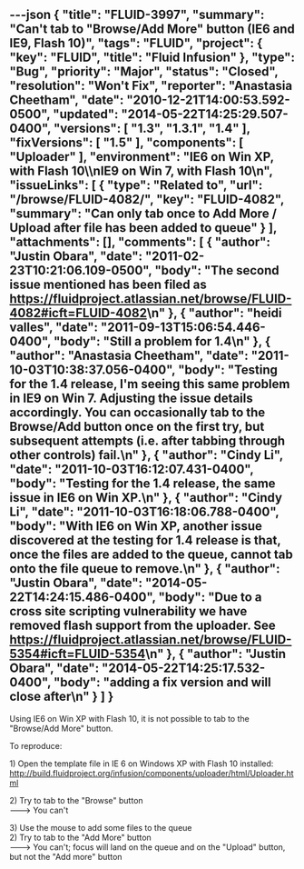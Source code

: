 ---json
{
  "title": "FLUID-3997",
  "summary": "Can't tab to \"Browse/Add More\" button (IE6 and IE9, Flash 10)",
  "tags": "FLUID",
  "project": {
    "key": "FLUID",
    "title": "Fluid Infusion"
  },
  "type": "Bug",
  "priority": "Major",
  "status": "Closed",
  "resolution": "Won't Fix",
  "reporter": "Anastasia Cheetham",
  "date": "2010-12-21T14:00:53.592-0500",
  "updated": "2014-05-22T14:25:29.507-0400",
  "versions": [
    "1.3",
    "1.3.1",
    "1.4"
  ],
  "fixVersions": [
    "1.5"
  ],
  "components": [
    "Uploader"
  ],
  "environment": "IE6 on Win XP, with Flash 10\\\nIE9 on Win 7, with Flash 10\n",
  "issueLinks": [
    {
      "type": "Related to",
      "url": "/browse/FLUID-4082/",
      "key": "FLUID-4082",
      "summary": "Can only tab once to Add More / Upload after file has been added to queue"
    }
  ],
  "attachments": [],
  "comments": [
    {
      "author": "Justin Obara",
      "date": "2011-02-23T10:21:06.109-0500",
      "body": "The second issue mentioned has been filed as <https://fluidproject.atlassian.net/browse/FLUID-4082#icft=FLUID-4082>\n"
    },
    {
      "author": "heidi valles",
      "date": "2011-09-13T15:06:54.446-0400",
      "body": "Still a problem for 1.4\n"
    },
    {
      "author": "Anastasia Cheetham",
      "date": "2011-10-03T10:38:37.056-0400",
      "body": "Testing for the 1.4 release, I'm seeing this same problem in IE9 on Win 7. Adjusting the issue details accordingly. You can occasionally tab to the Browse/Add button once on the first try, but subsequent attempts (i.e. after tabbing through other controls) fail.\n"
    },
    {
      "author": "Cindy Li",
      "date": "2011-10-03T16:12:07.431-0400",
      "body": "Testing for the 1.4 release, the same issue in IE6 on Win XP.\n"
    },
    {
      "author": "Cindy Li",
      "date": "2011-10-03T16:18:06.788-0400",
      "body": "With IE6 on Win XP, another issue discovered at the testing for 1.4 release is that, once the files are added to the queue, cannot tab onto the file queue to remove.\n"
    },
    {
      "author": "Justin Obara",
      "date": "2014-05-22T14:24:15.486-0400",
      "body": "Due to a cross site scripting vulnerability we have removed flash support from the uploader. See <https://fluidproject.atlassian.net/browse/FLUID-5354#icft=FLUID-5354>\n"
    },
    {
      "author": "Justin Obara",
      "date": "2014-05-22T14:25:17.532-0400",
      "body": "adding a fix version and will close after\n"
    }
  ]
}
---
Using IE6 on Win XP with Flash 10, it is not possible to tab to the "Browse/Add More" button.

To reproduce:

1\) Open the template file in IE 6 on Windows XP with Flash 10 installed:\
<http://build.fluidproject.org/infusion/components/uploader/html/Uploader.html>

2\) Try to tab to the "Browse" button\
\---> You can't

3\) Use the mouse to add some files to the queue\
2\) Try to tab to the "Add More" button\
\---> You can't; focus will land on the queue and on the "Upload" button, but not the "Add more" button

        